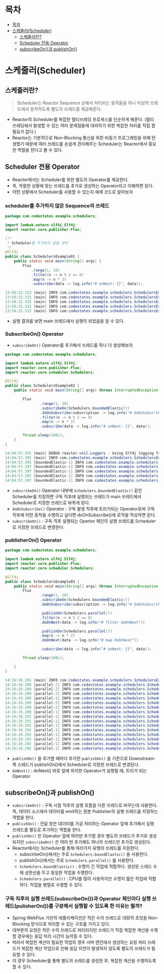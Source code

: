 # 목차
* [목차](#목차)
* [스케줄러(Scheduler)](#스케줄러scheduler)
    + [스케줄러란?](#스케줄러란)
    + [Scheduler 전용 Operator](#scheduler-전용-operator)
    + [subscribeOn()과 publishOn()](#subscribeon과-publishon)

# 스케줄러(Scheduler)

## 스케줄러란?

> Scheduler는 Reactor Sequence 상에서 처리되는 동작들을 하나 이상의 쓰레드에서 동작하도록 별도의 쓰레드를 제공해준다.
> 
- Reactor의 Scheduler를 복잡한 멀티쓰레딩 프로세스를 단순하게 해준다. (멀티 쓰레딩에서 발생할 수 있는 여러 문제점들에 대비하기 위한 복잡한 처리를 직접 할 필요가 없다.)
- Reactor는 기본적으로 Non-Blocking 통신을 위한 비동기 프로그래밍을 위해 탄생했기 때문에 여러 쓰레드를 손쉽게 관리해주는 Scheduler는 Reactor에서 중요한 역할을 한다고 볼 수 있다.

## Scheduler 전용 Operator

- Reactor에서는 Scheduler를 위한 별도의 Operator를 제공한다.
- 즉, 적절한 상황에 맞는 쓰레드를 추가로 생성하는 Operator라고 이해하면 된다.
- 어떤 상황에서 Scheduler를 사용할 수 있는지 예제 코드로 알아보자

### scheduler를 추가하지 않은 Sequence의 쓰레드

```java
package com.codestates.example.schedulers;

import lombok.extern.slf4j.Slf4j;
import reactor.core.publisher.Flux;

/**
 * Scheduler를 추가하지 않을 경우
 */
@Slf4j
public class SchedulersExample01 {
    public static void main(String[] args) {
        Flux
            .range(1, 10)
            .filter(n -> n % 2 == 0)
            .map(n -> n * 2)
            .subscribe(data -> log.info("# onNext: {}", data));
```

```java
13:58:32.313 [main] INFO com.codestates.example.schedulers.SchedulersExample01 - # onNext: 4
13:58:32.315 [main] INFO com.codestates.example.schedulers.SchedulersExample01 - # onNext: 8
13:58:32.315 [main] INFO com.codestates.example.schedulers.SchedulersExample01 - # onNext: 12
13:58:32.315 [main] INFO com.codestates.example.schedulers.SchedulersExample01 - # onNext: 16
13:58:32.315 [main] INFO com.codestates.example.schedulers.SchedulersExample01 - # onNext: 20
```

- 실행 결과를 보면 main 쓰레드에서 실행이 되었음을 알 수 있다.

### SubscribeOn() Operator

- `subscribeOn()` Operator를 추가해서 쓰레드를 하나 더 생성해보자

```java
package com.codestates.example.schedulers;

import lombok.extern.slf4j.Slf4j;
import reactor.core.publisher.Flux;
import reactor.core.scheduler.Schedulers;

@Slf4j
public class SchedulersExample02 {
    public static void main(String[] args) throws InterruptedException {

        Flux
                .range(1, 10)
                .subscribeOn(Schedulers.boundedElastic())
                .doOnSubscribe(subscription -> log.info("# doOnSubscribe"))
                .filter(n -> n % 2 == 0)
                .map(n -> n * 2)
                .subscribe(data -> log.info("# onNext: {}", data));

        Thread.sleep(100L);
    }
}
```

```java
14:04:57.355 [main] DEBUG reactor.util.Loggers - Using Slf4j logging framework
14:04:57.391 [main] INFO com.codestates.example.schedulers.SchedulersExample02 - # doOnSubscribe
14:04:57.395 [boundedElastic-1] INFO com.codestates.example.schedulers.SchedulersExample02 - # onNext: 4
14:04:57.397 [boundedElastic-1] INFO com.codestates.example.schedulers.SchedulersExample02 - # onNext: 8
14:04:57.397 [boundedElastic-1] INFO com.codestates.example.schedulers.SchedulersExample02 - # onNext: 12
14:04:57.397 [boundedElastic-1] INFO com.codestates.example.schedulers.SchedulersExample02 - # onNext: 16
14:04:57.397 [boundedElastic-1] INFO com.codestates.example.schedulers.SchedulersExample02 - # onNext: 20
```

- `subscribeOn()` Operator 내부에 `Schedulers.boundedElastic()` 같은 Scheduler를 지정하면 구독 직후에 실행되는 쓰레드가 main 쓰레드에서 Scheduler로 지정한 쓰레드로 바뀌게 된다.
- `doOnSubscribe()` Operator : 구독 발생 직후에 트리거되는 Operator로써 구독 직후에 어떤 동작을 수행하고 싶다면 doOnSubscribe()에 로직을 작성하면 된다.
- `subscribeOn()` : 구독 직후 실행되는 Opertor 체인의 실행 쓰레드를 Scheduler로 지정한 쓰레드로 변경한다.

### publisherOn() Operator

```java
package com.codestates.example.schedulers;

import lombok.extern.slf4j.Slf4j;
import reactor.core.publisher.Flux;
import reactor.core.scheduler.Schedulers;

@Slf4j
public class SchedulersExample03 {
    public static void main(String[] args) throws InterruptedException {
        Flux
                .range(1, 10)
                .subscribeOn(Schedulers.boundedElastic())
                .doOnSubscribe(subscription -> log.info("# doOnSubscribe"))

                .publishOn(Schedulers.parallel())
                .filter(n -> n % 2 == 0)
                .doOnNext(data -> log.info("# filter doOnNext"))

                .publishOn(Schedulers.parallel())
                .map(n -> n * 2)
                .doOnNext(data -> log.info("# map doOnNext"))

                .subscribe(data -> log.info("# onNext: {}", data));

        Thread.sleep(100L);

    }
}
```

```java
14:16:10.281 [main] INFO com.codestates.example.schedulers.SchedulersExample03 - # doOnSubscribe
14:16:10.289 [parallel-2] INFO com.codestates.example.schedulers.SchedulersExample03 - # filter doOnNext
14:16:10.289 [parallel-2] INFO com.codestates.example.schedulers.SchedulersExample03 - # filter doOnNext
14:16:10.289 [parallel-2] INFO com.codestates.example.schedulers.SchedulersExample03 - # filter doOnNext
14:16:10.289 [parallel-1] INFO com.codestates.example.schedulers.SchedulersExample03 - # map doOnNext
14:16:10.289 [parallel-2] INFO com.codestates.example.schedulers.SchedulersExample03 - # filter doOnNext
14:16:10.289 [parallel-2] INFO com.codestates.example.schedulers.SchedulersExample03 - # filter doOnNext
14:16:10.289 [parallel-1] INFO com.codestates.example.schedulers.SchedulersExample03 - # onNext: 4
14:16:10.291 [parallel-1] INFO com.codestates.example.schedulers.SchedulersExample03 - # map doOnNext
14:16:10.291 [parallel-1] INFO com.codestates.example.schedulers.SchedulersExample03 - # onNext: 8
14:16:10.292 [parallel-1] INFO com.codestates.example.schedulers.SchedulersExample03 - # map doOnNext
14:16:10.292 [parallel-1] INFO com.codestates.example.schedulers.SchedulersExample03 - # onNext: 12
14:16:10.292 [parallel-1] INFO com.codestates.example.schedulers.SchedulersExample03 - # map doOnNext
14:16:10.292 [parallel-1] INFO com.codestates.example.schedulers.SchedulersExample03 - # onNext: 16
14:16:10.292 [parallel-1] INFO com.codestates.example.schedulers.SchedulersExample03 - # map doOnNext
14:16:10.292 [parallel-1] INFO com.codestates.example.schedulers.SchedulersExample03 - # onNext: 20
```

- `publishOn()` 을 추가할 때마다 추가한 `publishOn()` 을 기준으로 Downstream 쪽 스레드가 publishOn()에서 Scheduler로 지정한 쓰레드로 변경된다.
- `doNext()` : doNext() 바로 앞에 위치한 Operator가 실행될 때, 트리거 되는 Operator

## subscribeOn()과 publishOn()

- `subscribeOn()` : 구독 시점 직후의 실행 흐름을 다른 쓰레드로 바꾸는데 사용한다. 즉, 데이터 소스에서 데이터를 emit하는 원본 Publisher의 실행 쓰레드를 지정하는 역할을 한다.
- `publishOn()` : 전달 받은 데이터를 가공 처리하는 Operator 앞에 추가해서 실행 쓰레드를 별도로 추가하는 역할을 한다.
- `publishOn()` 은 Operator 앞에 여러번 추가할 경우 별도의 쓰레드가 추가로 생성되지만 `subscribeOn()` 은 여러 번 추가해도 하나의 쓰레드만 추가로 생성된다.
- Reactor에서는 Scheduler를 통해 여러가지 유형의 쓰레드를 지원한다.
    - subscirbeOn()에서는 주로 `Schedulers.boundElastic()` 을 사용한다.
    - publishOn()에서는 주로 `Schedulers.parallel()` 를 사용한다.
    - `Schedulers.boundElastic()` : 수명이 긴 작업에 적합하다. 생성된 스레드 수에 상한선을 두고 동일한 작업을 수행한다.
    - `Schedulers.parallel()` : CPU를 많이 사용하지만 수명이 짧은 작업에 적합하다. 작업을 병렬로 수행할 수 있다.

### 구독 직후의 실행 쓰레드(subscribeOn())과 Operator 체인마다 실행 쓰레드(pulisherOn())를 구분해서 실행할 수 있도록 한 이유는 뭘까?

- Spirng WebFlux 기반의 애플리케이션은 적은 수의 쓰레드로 대량의 쵸엉을 Non-Blocking 방식으로 처리할 수 있는 구조를 가지고 있다.
- 대부분의 요청은 적은 수의 쓰레드로 처리되지만 쓰레드가 직접 복잡한 계산을 수행할 경우에는 응답 처리 시간이 늕어질 수 있다.
- 따라서 복잡한 계산이 필요한 작업의 경우 서버 엔진에서 생성하는 요청 처리 쓰레드가 복잡한 계산 작업으로 인해 응답 지연이 발생하지 않도록 별도의 쓰레드가 필요할 수 있다.
- 이 경우 Scheduler를 통해 별도의 쓰레드를 생성한 후, 복잡한 계산을 수행하도록 할 수 있다.